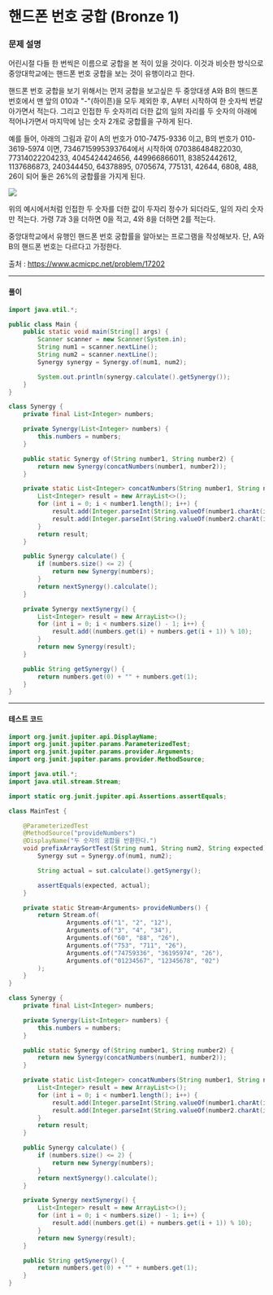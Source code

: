 # 핸드폰 번호 궁합 (Bronze 1)

### 문제 설명

어린시절 다들 한 번씩은 이름으로 궁합을 본 적이 있을 것이다. 이것과 비슷한 방식으로 중앙대학교에는 핸드폰 번호 궁합을 보는 것이 유행이라고 한다.

핸드폰 번호 궁합을 보기 위해서는 먼저 궁합을 보고싶은 두 중앙대생 A와 B의 핸드폰 번호에서 맨 앞의 010과 "-"(하이픈)을 모두 제외한 후, A부터 시작하여 한 숫자씩 번갈아가면서 적는다. 그리고 인접한 두 숫자끼리 더한 값의 일의 자리를 두 숫자의 아래에 적어나가면서 마지막에 남는 숫자 2개로 궁합률을 구하게 된다.

예를 들어, 아래의 그림과 같이 A의 번호가 010-7475-9336 이고, B의 번호가 010-3619-5974 이면, 7346715995393764에서 시작하여 070386484822030, 77314022204233, 4045424424656, 449966866011, 83852442612, 1137686873, 240344450, 64378895, 0705674, 775131, 42644, 6808, 488, 26이 되어 둘은 26%의 궁합률을 가지게 된다.

<img src="https://upload.acmicpc.net/5769bcf0-cf82-46df-9dac-dcd0bb0dbeb0/-/crop/386x452/49,39/-/preview/">

위의 예시에서처럼 인접한 두 숫자를 더한 값이 두자리 정수가 되더라도, 일의 자리 숫자만 적는다. 가령 7과 3을 더하면 0을 적고, 4와 8을 더하면 2를 적는다.

중앙대학교에서 유행인 핸드폰 번호 궁합률을 알아보는 프로그램을 작성해보자. 단, A와 B의 핸드폰 번호는 다르다고 가정한다.

출처 : https://www.acmicpc.net/problem/17202

---

#### 풀이
~~~java
import java.util.*;

public class Main {
    public static void main(String[] args) {
        Scanner scanner = new Scanner(System.in);
        String num1 = scanner.nextLine();
        String num2 = scanner.nextLine();
        Synergy synergy = Synergy.of(num1, num2);

        System.out.println(synergy.calculate().getSynergy());
    }
}

class Synergy {
    private final List<Integer> numbers;

    private Synergy(List<Integer> numbers) {
        this.numbers = numbers;
    }

    public static Synergy of(String number1, String number2) {
        return new Synergy(concatNumbers(number1, number2));
    }

    private static List<Integer> concatNumbers(String number1, String number2) {
        List<Integer> result = new ArrayList<>();
        for (int i = 0; i < number1.length(); i++) {
            result.add(Integer.parseInt(String.valueOf(number1.charAt(i))));
            result.add(Integer.parseInt(String.valueOf(number2.charAt(i))));
        }
        return result;
    }

    public Synergy calculate() {
        if (numbers.size() <= 2) {
            return new Synergy(numbers);
        }
        return nextSynergy().calculate();
    }

    private Synergy nextSynergy() {
        List<Integer> result = new ArrayList<>();
        for (int i = 0; i < numbers.size() - 1; i++) {
            result.add((numbers.get(i) + numbers.get(i + 1)) % 10);
        }
        return new Synergy(result);
    }

    public String getSynergy() {
        return numbers.get(0) + "" + numbers.get(1);
    }
}
~~~

---

#### 테스트 코드
~~~java
import org.junit.jupiter.api.DisplayName;
import org.junit.jupiter.params.ParameterizedTest;
import org.junit.jupiter.params.provider.Arguments;
import org.junit.jupiter.params.provider.MethodSource;

import java.util.*;
import java.util.stream.Stream;

import static org.junit.jupiter.api.Assertions.assertEquals;

class MainTest {

    @ParameterizedTest
    @MethodSource("provideNumbers")
    @DisplayName("두 숫자의 궁합을 반환한다.")
    void prefixArraySortTest(String num1, String num2, String expected) {
        Synergy sut = Synergy.of(num1, num2);

        String actual = sut.calculate().getSynergy();

        assertEquals(expected, actual);
    }

    private static Stream<Arguments> provideNumbers() {
        return Stream.of(
                Arguments.of("1", "2", "12"),
                Arguments.of("3", "4", "34"),
                Arguments.of("60", "88", "26"),
                Arguments.of("753", "711", "26"),
                Arguments.of("74759336", "36195974", "26"),
                Arguments.of("01234567", "12345678", "02")
        );
    }
}

class Synergy {
    private final List<Integer> numbers;

    private Synergy(List<Integer> numbers) {
        this.numbers = numbers;
    }

    public static Synergy of(String number1, String number2) {
        return new Synergy(concatNumbers(number1, number2));
    }

    private static List<Integer> concatNumbers(String number1, String number2) {
        List<Integer> result = new ArrayList<>();
        for (int i = 0; i < number1.length(); i++) {
            result.add(Integer.parseInt(String.valueOf(number1.charAt(i))));
            result.add(Integer.parseInt(String.valueOf(number2.charAt(i))));
        }
        return result;
    }

    public Synergy calculate() {
        if (numbers.size() <= 2) {
            return new Synergy(numbers);
        }
        return nextSynergy().calculate();
    }

    private Synergy nextSynergy() {
        List<Integer> result = new ArrayList<>();
        for (int i = 0; i < numbers.size() - 1; i++) {
            result.add((numbers.get(i) + numbers.get(i + 1)) % 10);
        }
        return new Synergy(result);
    }

    public String getSynergy() {
        return numbers.get(0) + "" + numbers.get(1);
    }
}
~~~
